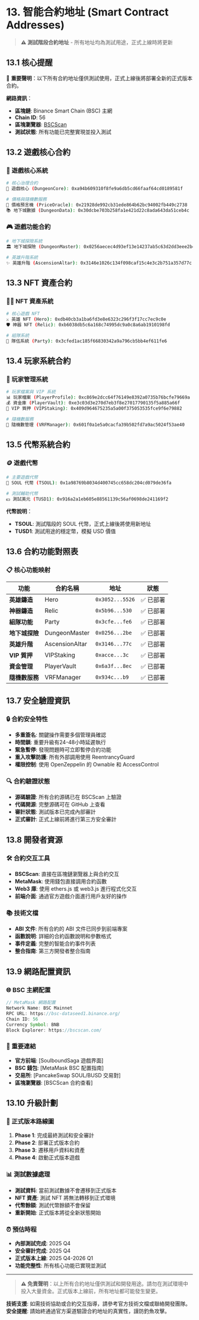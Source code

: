 # 13. 智能合約地址 (Smart Contract Addresses)

> **⚠️ 測試階段合約地址** - 所有地址均為測試用途，正式上線時將更新

## 13.1 核心提醒

🚨 **重要聲明**：以下所有合約地址僅供測試使用，正式上線後將部署全新的正式版本合約。

**網路資訊**：
- **區塊鏈**: Binance Smart Chain (BSC) 主網
- **Chain ID**: 56
- **區塊瀏覽器**: [BSCScan](https://bscscan.com/)
- **測試狀態**: 所有功能已完整實現並投入測試

## 13.2 遊戲核心合約

### 🏰 遊戲核心系統
```bash
# 核心治理合約
🏰 遊戲核心 (DungeonCore): 0xa94b609310f8fe9a6db5cd66faaf64cd0189581f

# 價格與隨機數服務  
💎 價格預言機 (PriceOracle): 0x21928de992cb31ede864b62bc94002fb449c2738
📚 地下城數據 (DungeonData): 0x30dcbe703b258fa1e421d22c8ada643da51ceb4c
```

### 🎮 遊戲功能合約
```bash  
# 地下城探險系統
🏛️ 地下城探險 (DungeonMaster): 0x0256aecec4d93ef13e14237ab5c63d2dd3eee2be

# 英雄升階系統
✨ 英雄升階 (AscensionAltar): 0x3146e1026c134f098caf15c4e3c2b751a357d77c
```

## 13.3 NFT 資產合約

### 🦸‍♂️ NFT 資產系統
```bash
# 核心遊戲 NFT
⚔️ 英雄 NFT (Hero): 0xdb40cb3a1ba6fd3e8e6323c296f3f17cc7ec9c0e
🛡️ 神器 NFT (Relic): 0xb6038db5c6a168c74995dc9a0c8a6ab1910198fd

# 組隊系統  
👥 隊伍系統 (Party): 0x3cfed1ac185f66830342a9a796cb5bb4ef611fe6
```

## 13.4 玩家系統合約

### 👤 玩家管理系統
```bash
# 玩家檔案與 VIP 系統
📊 玩家檔案 (PlayerProfile): 0xc869e2dcc64f76149e8392a0735b76bcfe79669a
💰 資金庫 (PlayerVault): 0xe3c03d3e270d7eb3f8e27017790135f5a885a66f
🌟 VIP 質押 (VIPStaking): 0x409d964675235a5a00f375053535fce9f6e79882

# 隨機數服務
🎲 隨機數管理 (VRFManager): 0x601f0a1e5a0cacfa39b502fd7a9ac5024f53ae40
```

## 13.5 代幣系統合約

### 🪙 遊戲代幣
```bash
# 主要遊戲代幣
💎 SOUL 代幣 (TSOUL): 0x1a98769b8034d400745cc658dc204cd079de36fa

# 測試輔助代幣  
💵 測試美元 (TUSD1): 0x916a2a1eb605e88561139c56af0698de241169f2
```

**代幣說明**：
- **TSOUL**: 測試階段的 SOUL 代幣，正式上線後將使用新地址
- **TUSD1**: 測試用途的穩定幣，模擬 USD 價值

## 13.6 合約功能對照表

### 📋 核心功能映射

| 功能 | 合約名稱 | 地址 | 狀態 |
|------|----------|------|------|
| **英雄鑄造** | Hero | `0x3052...5526` | ✅ 已部署 |
| **神器鑄造** | Relic | `0x5b96...530` | ✅ 已部署 |
| **組隊功能** | Party | `0x3cfe...fe6` | ✅ 已部署 |
| **地下城探險** | DungeonMaster | `0x0256...2be` | ✅ 已部署 |
| **英雄升階** | AscensionAltar | `0x3146...77c` | ✅ 已部署 |
| **VIP 質押** | VIPStaking | `0xacce...3c` | ✅ 已部署 |
| **資金管理** | PlayerVault | `0x6a3f...8ec` | ✅ 已部署 |
| **隨機數服務** | VRFManager | `0x934c...b9` | ✅ 已部署 |

## 13.7 安全驗證資訊

### 🔒 合約安全特性
- **多重簽名**: 關鍵操作需要多個管理員確認
- **時間鎖**: 重要升級有24-48小時延遲執行
- **緊急暫停**: 發現問題時可立即暫停合約功能
- **重入攻擊防護**: 所有外部調用使用 ReentrancyGuard
- **權限控制**: 使用 OpenZeppelin 的 Ownable 和 AccessControl

### 🔍 合約驗證狀態
- **源碼驗證**: 所有合約源碼已在 BSCScan 上驗證
- **代碼開源**: 完整源碼可在 GitHub 上查看
- **審計狀態**: 測試版本已完成內部審計
- **正式審計**: 正式上線前將進行第三方安全審計

## 13.8 開發者資源

### 🛠️ 合約交互工具
- **BSCScan**: 直接在區塊鏈瀏覽器上與合約交互
- **MetaMask**: 使用錢包直接調用合約函數  
- **Web3 庫**: 使用 ethers.js 或 web3.js 進行程式化交互
- **前端介面**: 通過官方遊戲介面進行用戶友好的操作

### 📚 技術文檔
- **ABI 文件**: 所有合約的 ABI 文件已同步到前端專案
- **函數說明**: 詳細的合約函數說明和參數格式
- **事件定義**: 完整的智能合約事件列表
- **整合指南**: 第三方開發者整合指南

## 13.9 網路配置資訊

### 🌐 BSC 主網配置
```javascript
// MetaMask 網路配置
Network Name: BSC Mainnet
RPC URL: https://bsc-dataseed1.binance.org/
Chain ID: 56
Currency Symbol: BNB
Block Explorer: https://bscscan.com/
```

### 🔗 重要連結
- **官方前端**: [SoulboundSaga 遊戲界面]
- **BSC 錢包**: [MetaMask BSC 配置指南]
- **交易所**: [PancakeSwap SOUL/BUSD 交易對]
- **區塊瀏覽器**: [BSCScan 合約查看]

## 13.10 升級計劃

### 🚀 正式版本路線圖
1. **Phase 1**: 完成最終測試和安全審計
2. **Phase 2**: 部署正式版本合約
3. **Phase 3**: 遷移用戶資料和資產
4. **Phase 4**: 啟動正式版本遊戲

### 📊 測試數據處理
- **測試資料**: 當前測試數據不會遷移到正式版本
- **NFT 資產**: 測試 NFT 將無法轉移到正式環境  
- **代幣餘額**: 測試代幣餘額不會保留
- **重新開始**: 正式版本將從全新狀態開始

### ⏰ 預估時程
- **內部測試完成**: 2025 Q4
- **安全審計完成**: 2025 Q4  
- **正式版本上線**: 2025 Q4-2026 Q1
- **功能完整性**: 所有核心功能已實現並測試

---

> **⚠️ 免責聲明**：以上所有合約地址僅供測試和開發用途。請勿在測試環境中投入大量資金。正式版本上線前，所有地址都可能發生變更。

**技術支援**: 如需技術協助或合約交互指導，請參考官方技術文檔或聯絡開發團隊。  
**安全提醒**: 請始終通過官方渠道驗證合約地址的真實性，謹防釣魚攻擊。